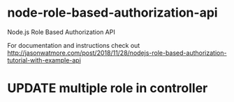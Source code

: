 # node-role-based-authorization-api

Node.js Role Based Authorization API

For documentation and instructions check out http://jasonwatmore.com/post/2018/11/28/nodejs-role-based-authorization-tutorial-with-example-api

# UPDATE multiple role in controller